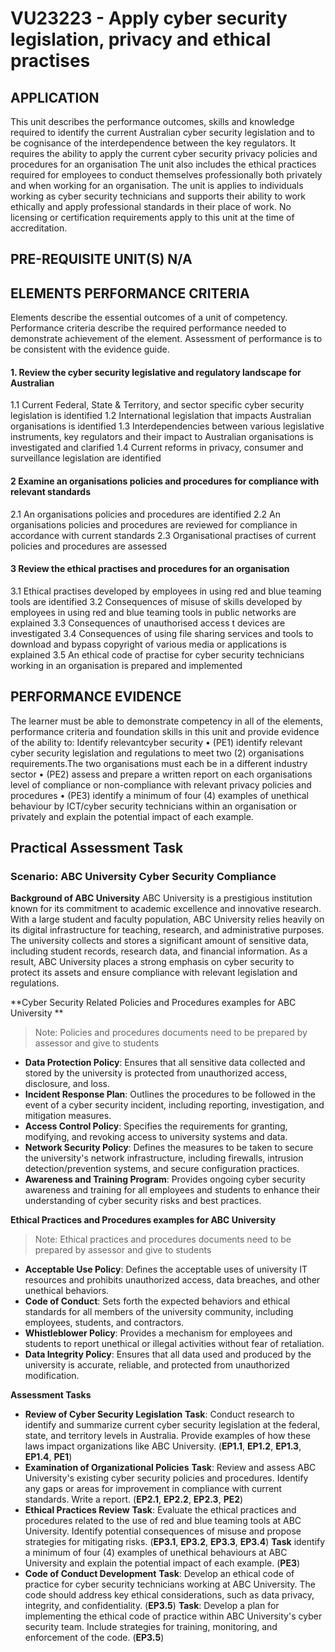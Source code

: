 # VU23223 - Apply cyber security legislation, privacy and ethical practises
## APPLICATION
This unit describes the performance outcomes, skills and knowledge required to identify the current Australian cyber security legislation and to be cognisance of the interdependence between the key regulators.
It requires the ability to apply the current cyber security privacy policies and procedures for an organisation
The unit also includes the ethical practices required for employees to conduct themselves professionally both privately and when working for an organisation.
The unit is applies to individuals working as cyber security technicians and supports their ability to work ethically and apply professional standards in their place of work. No licensing or certification requirements apply to this unit at the time of accreditation.

## PRE-REQUISITE UNIT(S) N/A

## ELEMENTS PERFORMANCE CRITERIA
Elements describe the essential outcomes of a unit of competency.
Performance criteria describe the required performance needed to demonstrate achievement of the element.
Assessment of performance is to be consistent with the evidence guide.

#### 1. Review the cyber security legislative and regulatory landscape for Australian 
1.1 Current Federal, State & Territory, and sector specific cyber security legislation is identified
1.2 International legislation that impacts Australian organisations is identified
1.3 Interdependencies between various legislative instruments, key regulators and their impact to Australian organisations is investigated and clarified
1.4 Current reforms in privacy, consumer and surveillance legislation are identified

#### 2 Examine an organisations policies and procedures for compliance with relevant standards
2.1 An organisations policies and procedures are identified
2.2 An organisations policies and procedures are reviewed for compliance in accordance with current standards
2.3 Organisational practises of current policies and procedures are assessed

#### 3 Review the ethical practises and procedures for an organisation
3.1 Ethical practises developed by employees in using red and blue teaming tools are identified
3.2 Consequences of misuse of skills developed by employees in using red and blue teaming tools in public networks are explained
3.3 Consequences of unauthorised access t devices are investigated
3.4 Consequences of using file sharing services and tools to download and bypass copyright of various media or applications is explained
3.5 An ethical code of practise for cyber security technicians working in an organisation is prepared and implemented

## PERFORMANCE EVIDENCE
The learner must be able to demonstrate competency in all of the elements, performance criteria and foundation skills in this unit and provide evidence of the ability to:
Identify relevantcyber security
• (PE1) identify relevant cyber security legislation and regulations to meet two (2) organisations requirements.The two organisations must each be in a different industry sector
• (PE2) assess and prepare a written report on each organisations level of compliance or non-compliance with relevant privacy policies and procedures
• (PE3) identify a minimum of four (4) examples of unethical behaviour by ICT/cyber security technicians within an organisation or privately and explain the potential impact of each example.

## Practical Assessment Task
### Scenario: ABC University Cyber Security Compliance
**Background of ABC University**
ABC University is a prestigious institution known for its commitment to academic excellence and innovative research. With a large student and faculty population, ABC University relies heavily on its digital infrastructure for teaching, research, and administrative purposes. The university collects and stores a significant amount of sensitive data, including student records, research data, and financial information. As a result, ABC University places a strong emphasis on cyber security to protect its assets and ensure compliance with relevant legislation and regulations.

**Cyber Security Related Policies and Procedures examples for ABC University **
> Note: Policies and procedures documents need to be prepared by assessor and give to students 
- **Data Protection Policy**: Ensures that all sensitive data collected and stored by the university is protected from unauthorized access, disclosure, and loss.
- **Incident Response Plan**: Outlines the procedures to be followed in the event of a cyber security incident, including reporting, investigation, and mitigation measures.
- **Access Control Policy**: Specifies the requirements for granting, modifying, and revoking access to university systems and data.
- **Network Security Policy**: Defines the measures to be taken to secure the university's network infrastructure, including firewalls, intrusion detection/prevention systems, and secure configuration practices.
- **Awareness and Training Program**: Provides ongoing cyber security awareness and training for all employees and students to enhance their understanding of cyber security risks and best practices.

**Ethical Practices and Procedures examples for ABC University**
> Note: Ethical practices and procedures documents need to be prepared by assessor and give to students 
- **Acceptable Use Policy**: Defines the acceptable uses of university IT resources and prohibits unauthorized access, data breaches, and other unethical behaviors.
- **Code of Conduct**: Sets forth the expected behaviors and ethical standards for all members of the university community, including employees, students, and contractors.
- **Whistleblower Policy**: Provides a mechanism for employees and students to report unethical or illegal activities without fear of retaliation.
- **Data Integrity Policy**: Ensures that all data used and produced by the university is accurate, reliable, and protected from unauthorized modification.

**Assessment Tasks**
- **Review of Cyber Security Legislation**
**Task**: Conduct research to identify and summarize current cyber security legislation at the federal, state, and territory levels in Australia. Provide examples of how these laws impact organizations like ABC University. (**EP1.1**, **EP1.2**, **EP1.3**, **EP1.4**, **PE1**)
- **Examination of Organizational Policies**
**Task**: Review and assess ABC University's existing cyber security policies and procedures. Identify any gaps or areas for improvement in compliance with current standards. Write a report. (**EP2.1**, **EP2.2**, **EP2.3**, **PE2**)
- **Ethical Practices Review**
**Task**: Evaluate the ethical practices and procedures related to the use of red and blue teaming tools at ABC University. Identify potential consequences of misuse and propose strategies for mitigating risks. (**EP3.1**, **EP3.2**, **EP3.3**, **EP3.4**)
**Task** identify a minimum of four (4) examples of unethical behaviours at ABC University and explain the potential impact of each example. (**PE3**)
- **Code of Conduct Development**
**Task**: Develop an ethical code of practice for cyber security technicians working at ABC University. The code should address key ethical considerations, such as data privacy, integrity, and confidentiality. (**EP3.5**)
**Task**: Develop a plan for implementing the ethical code of practice within ABC University's cyber security team. Include strategies for training, monitoring, and enforcement of the code. (**EP3.5**)
